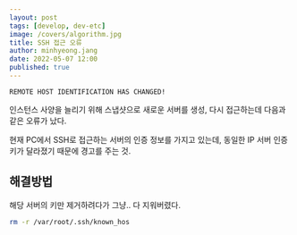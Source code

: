```yaml
---
layout: post
tags: [develop, dev-etc]
image: /covers/algorithm.jpg
title: SSH 접근 오류
author: minhyeong.jang
date: 2022-05-07 12:00
published: true
---
```


`REMOTE HOST IDENTIFICATION HAS CHANGED!`

인스턴스 사양을 늘리기 위해 스냅샷으로 새로운 서버를 생성, 다시 접근하는데 다음과 같은 오류가 났다.

현재 PC에서 SSH로 접근하는 서버의 인증 정보를 가지고 있는데, 동일한 IP 서버 인증키가 달라졌기 때문에 경고를 주는 것.

## 해결방법

해당 서버의 키만 제거하려다가 그냥.. 다 지워버렸다.

```bash
rm -r /var/root/.ssh/known_hos
```
